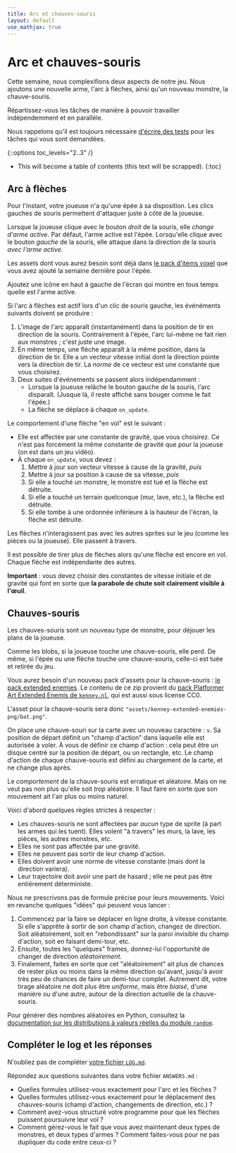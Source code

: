 ```yaml
---
title: Arc et chauves-souris
layout: default
use_mathjax: true
---
```


# Arc et chauves-souris

Cette semaine, nous complexifions deux aspects de notre jeu.
Nous ajoutons une nouvelle arme, l'arc à flèches, ainsi qu'un nouveau monstre, la chauve-souris.

Répartissez-vous les tâches de manière à pouvoir travailler indépendemment et en parallèle.

Nous rappelons qu'il est toujours nécessaire [d'écrire des tests](./01-decouverte.html#tests) pour les tâches qui vous sont demandées.

{::options toc_levels="2..3" /}

* This will become a table of contents (this text will be scrapped).
{:toc}

## Arc à flèches

Pour l'instant, votre joueuse n'a qu'une épée à sa disposition.
Les clics gauches de souris permettent d'attaquer juste à côté de la joueuse.

Lorsque la joueuse clique avec le bouton *droit* de la souris, elle *change d'arme active*.
Par défaut, l'arme active est l'épée.
Lorsqu'elle clique avec le bouton *gauche* de la souris, elle attaque dans la direction de la souris *avec l'arme active*.

Les assets dont vous aurez besoin sont déjà dans [le pack d'items voxel](/files/kenney-voxel-items-png.zip) que vous avez ajouté la semaine dernière pour l'épée.

Ajoutez une icône en haut à gauche de l'écran qui montre en tous temps quelle est l'arme active.

Si l'arc à flèches est actif lors d'un clic de souris gauche, les événéments suivants doivent se produire :

1. L'image de l'arc apparaît (instantanément) dans la position de tir en direction de la souris.
   Contrairement à l'épée, l'arc lui-même ne fait rien aux monstres ; c'est juste une image.
2. En même temps, une flèche apparaît à la même position, dans la direction de tir.
   Elle a un vecteur vitesse initial dont la direction pointe vers la direction de tir.
   La *norme* de ce vecteur est une constante que vous choisirez.
3. Deux suites d'événements se passent alors indépendamment :
    * Lorsque la joueuse relâche le bouton gauche de la souris, l'arc disparaît.
      (Jusque là, il reste affiché sans bouger comme le fait l'épée.)
    * La flèche se déplace à chaque `on_update`.

Le comportement d'une flèche "en vol" est le suivant :

* Elle est affectée par une constante de gravité, que vous choisirez.
  Ce n'est pas forcément la même constante de gravité que pour la joueuse (on est dans un jeu vidéo).
* À chaque `on_update`, vous devez :
    1. Mettre à jour son vecteur vitesse à cause de la gravité, *puis*
    2. Mettre à jour sa position à cause de sa vitesse, *puis*
    3. Si elle a touché un monstre, le monstre est tué et la flèche est détruite.
    4. Si elle a touché un terrain quelconque (mur, lave, etc.), la flèche est détruite.
    5. Si elle tombe à une ordonnée inférieure à la hauteur de l'écran, la flèche est détruite.

Les flèches n'interagissent pas avec les autres sprites sur le jeu (comme les pièces ou la joueuse).
Elle passent à travers.

Il est possible de tirer plus de flèches alors qu'une flèche est encore en vol.
Chaque flèche est indépendante des autres.

**Important** : vous devez choisir des constantes de vitesse initiale et de gravité qui font en sorte que **la parabole de chute soit clairement visible à l'œuil**.

## Chauves-souris

Les chauves-souris sont un nouveau type de monstre, pour déjouer les plans de la joueuse.

Comme les blobs, si la joueuse touche une chauve-souris, elle perd.
De même, si l'épée ou une flèche touche une chauve-souris, celle-ci est tuée et retirée du jeu.

Vous aurez besoin d'un nouveau pack d'assets pour la chauve-souris : [le pack extended enemies](/files/kenney-extended-enemies-png.zip).
Le contenu de ce zip provient du [pack Platformer Art Extended Enemis de `kenney.nl`](https://kenney.nl/assets/platformer-art-extended-enemies), qui est aussi sous license CC0.

L'asset pour la chauve-souris sera donc `"assets/kenney-extended-enemies-png/bat.png"`.

On place une chauve-souri sur la carte avec un nouveau caractère : `v`.
Sa position de départ définit un "champ d'action" dans laquelle elle est autorisée à voler.
À vous de définir ce champ d'action : cela peut être un disque centré sur la position de départ, ou un rectangle, etc.
Le champ d'action de chaque chauve-souris est défini au chargement de la carte, et ne change plus après.

Le *comportement* de la chauve-souris est erratique et aléatoire.
Mais on ne veut pas non plus qu'elle soit *trop* aléatoire.
Il faut faire en sorte que son mouvement ait l'air plus ou moins naturel.

Voici d'abord quelques règles strictes à respecter :

* Les chauves-souris ne sont affectées par *aucun* type de sprite (à part les armes qui les tuent).
  Elles volent "à travers" les murs, la lave, les pièces, les autres monstres, etc.
* Elles ne sont pas affectée par une gravité.
* Elles ne peuvent pas sortir de leur champ d'action.
* Elles doivent avoir une norme de vitesse constante (mais dont la direction variera).
* Leur trajectoire doit avoir une part de hasard ; elle ne peut pas être entièrement déterministe.

Nous ne prescrivons pas de formule précise pour leurs mouvements.
Voici en revanche quelques "idées" qui peuvent vous lancer :

1. Commencez par la faire se déplacer en ligne droite, à vitesse constante.
   Si elle s'apprête à sortir de son champ d'action, changez de direction.
   Soit aléatoirement, soit en "rebondissant" sur la paroi invisible du champ d'action, soit en faisant demi-tour, etc.
2. Ensuite, toutes les "quelques" frames, donnez-lui l'opportunité de changer de direction *aléatoirement*.
3. Finalement, faites en sorte que cet "aléatoirement" ait plus de chances de rester plus ou moins dans la même direction qu'avant, jusqu'à avoir très peu de chances de faire un demi-tour complet.
   Autrement dit, votre tirage aléatoire ne doit plus être *uniforme*, mais être *biaisé*, d'une manière ou d'une autre, autour de la direction actuelle de la chauve-souris.

Pour générer des nombres aléatoires en Python, consultez la [documentation sur les distributions à valeurs réelles du module `random`](https://docs.python.org/3/library/random.html#real-valued-distributions).

## Compléter le log et les réponses

N'oubliez pas de compléter [votre fichier `LOG.md`](./#rendu).

Répondez aux questions suivantes dans votre fichier `ANSWERS.md` :

* Quelles formules utilisez-vous exactement pour l'arc et les flèches ?
* Quelles formules utilisez-vous exactement pour le déplacement des chauves-souris (champ d'action, changements de direction, etc.) ?
* Comment avez-vous structuré votre programme pour que les flèches puissent poursuivre leur vol ?
* Comment gérez-vous le fait que vous avez maintenant deux types de monstres, et deux types d'armes ?
  Comment faites-vous pour ne pas dupliquer du code entre ceux-ci ?
